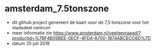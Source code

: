 # amsterdam_7.5tonszone
- dit github project genereert de kaart voor de 7,5 tonszone voor het stadsdeel centrum
- meer informatie zie https://www.amsterdam.nl/veelgevraagd/?productid=%7BF4B09BEE-0ECF-4FD4-A700-1874ABCECC6D%7D
-  datum 25 juli 2018
